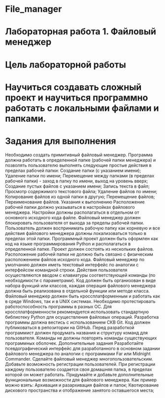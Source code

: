 # File_manager

# Лабораторная работа 1. Файловый менеджер
# Цель лабораторной работы
# Научиться создавать сложный проект и научиться программно работать с локальными файлами и папками.
# Задания для выполнения
Необходимо создать примитивный файловый менеджер. Программа должна работать в определенной папке (рабочей папки менеджера) и позволять пользователю выполнять следующие простые действия в пределах рабочей папки:
Создание папки (с указанием имени);
Удаление папки по имени;
Перемещение между папками (в пределах рабочей папки) - заход в папку по имени, выход на уровень вверх;
Создание пустых файлов с указанием имени;
Запись текста в файл;
Просмотр содержимого текстового файла;
Удаление файлов по имени;
Копирование файлов из одной папки в другую;
Перемещение файлов;
Переименование файлов.
Указания к выполнению
Расположение рабочей папки должно указываться в настройках файлового менеджера. Настройки должны располагаться в отдельном от основного исходного кода файле.
Файловый менеджер должен блокировать пользователя от выхода за пределы рабочей папки. Пользователь должен воспринимать рабочую папку как корневую и все действия файлового менеджера должны локализоваться только в пределах этой папки.
Программный проект должен быть оформлен как код на языке программирования Python и располагаться в определенной папке. Проект должен состоять из нескольких файлов. Расположение рабочей папки не должно быть связано с физическим расположением файлов исходного кода. 
Файловый менеджер по умолчанию должен иметь текстовый интерфейс по аналогии с интерфейсом командной строки. Действия пользователя осуществляются вводом с клавиатуры соответствующей команды (по необходимости с параметрами).
Код должен быть организован в виде набора функций или классов, каждая операция файлового менеджера должна быть реализована в отдельной функции или методе класса.
Файловый менеджер должен быть кроссплатформенным и работать как в среде Windows, так и в UNIX системах. Необходимо протестировать работоспособность программы в разных ОС. Для кроссплатформенности рекомендуется использовать стандартную библиотеку Python для осуществления файловых операций.
Разработка программы должна вестись с использованием СКВ Git. Код должен публиковаться в репозитории на GitHub.
Перед разработкой программист должен продумать названия и структуру команд для пользователя. Команды не должны повторять команды существующих программных оболочек.
Дополнительные задания
Разработайте псевдографический интерфейс для разработанного в основном задании файлового менеджера по аналогии с программами Far или Midnight Commander. 
Сделайте файловый менеджер многопользовательским. Добавьте возможность регистрации пользователей. При регистрации каждому пользователю создается своя домашняя папка, в пределах которой он может работать.
Придумайте и добавьте дополнительные функциональные возможности для файлового менеджера. Как пример можно взять:
Архивация и разархивация файлов и папок;
Квотирование дискового пространства и отображение занятого оставшегося места;
